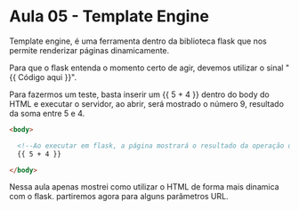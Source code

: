 # Aula 05 - Template Engine

Template engine, é uma ferramenta dentro da biblioteca flask que nos permite renderizar páginas dinamicamente.

Para que o flask entenda o momento certo de agir, devemos utilizar o sinal "{{ Código aqui }}".

Para fazermos um teste, basta inserir um {{ 5 + 4 }} dentro do body do HTML e executar o servidor, ao abrir, será mostrado o número 9, resultado da soma entre 5 e 4.

```html
<body>

  <!--Ao executar em flask, a página mostrará o resultado da operação dentro do sinal "{{}}"-->
  {{ 5 + 4 }} 

</body>
```

Nessa aula apenas mostrei como utilizar o HTML de forma mais dinamica com o flask. partiremos agora para alguns parâmetros URL.